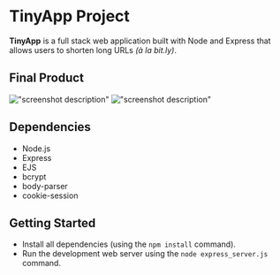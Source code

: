 # TinyApp Project

**TinyApp** is a full stack web application built with Node and Express that allows users to shorten long URLs *(à la bit.ly)*.

## Final Product

!["screenshot description"](#)
!["screenshot description"](#)

## Dependencies

- Node.js
- Express
- EJS
- bcrypt
- body-parser
- cookie-session

## Getting Started

- Install all dependencies (using the `npm install` command).
- Run the development web server using the `node express_server.js` command.